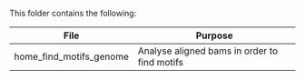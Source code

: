 This folder contains the following:

| File                    | Purpose                                      |
| ----------------------- | -------------------------------------------- |
| home_find_motifs_genome | Analyse aligned bams in order to find motifs |